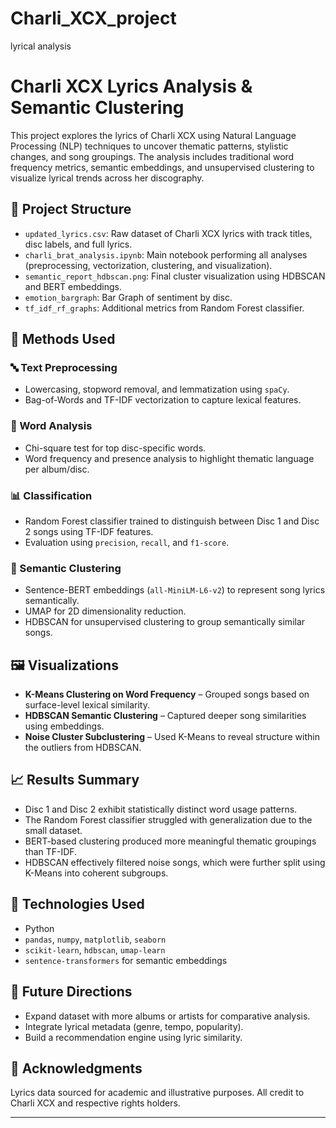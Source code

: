 # Charli_XCX_project
lyrical analysis 

# Charli XCX Lyrics Analysis & Semantic Clustering

This project explores the lyrics of Charli XCX using Natural Language Processing (NLP) techniques to uncover thematic patterns, stylistic changes, and song groupings. The analysis includes traditional word frequency metrics, semantic embeddings, and unsupervised clustering to visualize lyrical trends across her discography.

## 📂 Project Structure

- `updated_lyrics.csv`: Raw dataset of Charli XCX lyrics with track titles, disc labels, and full lyrics.
- `charli_brat_analysis.ipynb`: Main notebook performing all analyses (preprocessing, vectorization, clustering, and visualization).
- `semantic_report_hdbscan.png`: Final cluster visualization using HDBSCAN and BERT embeddings.
- `emotion_bargraph`: Bar Graph of sentiment by disc.
- `tf_idf_rf_graphs`: Additional metrics from Random Forest classifier.

## 🧠 Methods Used

### 🔤 Text Preprocessing
- Lowercasing, stopword removal, and lemmatization using `spaCy`.
- Bag-of-Words and TF-IDF vectorization to capture lexical features.

### 🧪 Word Analysis
- Chi-square test for top disc-specific words.
- Word frequency and presence analysis to highlight thematic language per album/disc.

### 📊 Classification
- Random Forest classifier trained to distinguish between Disc 1 and Disc 2 songs using TF-IDF features.
- Evaluation using `precision`, `recall`, and `f1-score`.

### 🌌 Semantic Clustering
- Sentence-BERT embeddings (`all-MiniLM-L6-v2`) to represent song lyrics semantically.
- UMAP for 2D dimensionality reduction.
- HDBSCAN for unsupervised clustering to group semantically similar songs.


## 🖼️ Visualizations

- **K-Means Clustering on Word Frequency** – Grouped songs based on surface-level lexical similarity.
- **HDBSCAN Semantic Clustering** – Captured deeper song similarities using embeddings.
- **Noise Cluster Subclustering** – Used K-Means to reveal structure within the outliers from HDBSCAN.

## 📈 Results Summary

- Disc 1 and Disc 2 exhibit statistically distinct word usage patterns.
- The Random Forest classifier struggled with generalization due to the small dataset.
- BERT-based clustering produced more meaningful thematic groupings than TF-IDF.
- HDBSCAN effectively filtered noise songs, which were further split using K-Means into coherent subgroups.

## 🚀 Technologies Used

- Python
- `pandas`, `numpy`, `matplotlib`, `seaborn`
- `scikit-learn`, `hdbscan`, `umap-learn`
- `sentence-transformers` for semantic embeddings

## 📌 Future Directions

- Expand dataset with more albums or artists for comparative analysis.
- Integrate lyrical metadata (genre, tempo, popularity).
- Build a recommendation engine using lyric similarity.

## 📝 Acknowledgments

Lyrics data sourced for academic and illustrative purposes. All credit to Charli XCX and respective rights holders.

---

